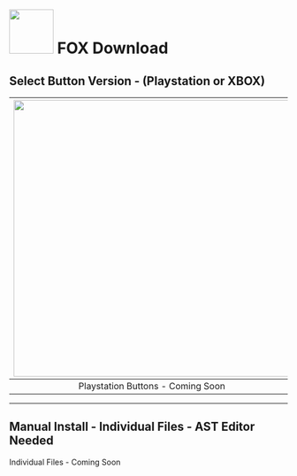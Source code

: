 # <img width="80" src="https://github.com/dylanhale/ScorebugMods/blob/main/assets/images/FOX.png"> FOX Download


## Select Button Version - (Playstation or XBOX)
| <img width="500" src="https://github.com/dylanhale/ScorebugMods/blob/main/assets/images/PlaystationC.png">  | <img width="500" src="https://github.com/dylanhale/ScorebugMods/blob/main/assets/images/XboxC.png">
|:---:|:---:|
| Playstation Buttons - Coming Soon | XBOX Buttons - Coming Soon |

---------
## Manual Install - Individual Files - AST Editor Needed
Individual Files - Coming Soon